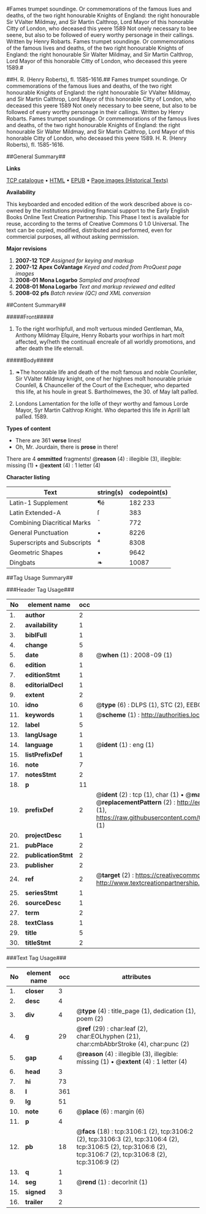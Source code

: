 #Fames trumpet soundinge. Or commemorations of the famous liues and deaths, of the two right honourable Knights of England: the right honourable Sir VValter Mildmay, and Sir Martin Calthrop, Lord Mayor of this honorable Citty of London, who deceased this yeere 1589 Not onely necessary to bee seene, but also to be followed of euery worthy personage in their callings. Written by Henry Robarts. Fames trumpet soundinge. Or commemorations of the famous lives and deaths, of the two right honourable Knights of England: the right honourable Sir Walter Mildmay, and Sir Martin Calthrop, Lord Mayor of this honorable Citty of London, who deceased this yeere 1589.#

##H. R. (Henry Roberts), fl. 1585-1616.##
Fames trumpet soundinge. Or commemorations of the famous liues and deaths, of the two right honourable Knights of England: the right honourable Sir VValter Mildmay, and Sir Martin Calthrop, Lord Mayor of this honorable Citty of London, who deceased this yeere 1589 Not onely necessary to bee seene, but also to be followed of euery worthy personage in their callings. Written by Henry Robarts.
Fames trumpet soundinge. Or commemorations of the famous lives and deaths, of the two right honourable Knights of England: the right honourable Sir Walter Mildmay, and Sir Martin Calthrop, Lord Mayor of this honorable Citty of London, who deceased this yeere 1589.
H. R. (Henry Roberts), fl. 1585-1616.

##General Summary##

**Links**

[TCP catalogue](http://www.ota.ox.ac.uk/tcp/)  • 
[HTML](http://tei.it.ox.ac.uk/tcp/Texts-HTML/free/A10/A10806.html)  • 
[EPUB](http://tei.it.ox.ac.uk/tcp/Texts-EPUB/free/A10/A10806.epub) • 
[Page images (Historical Texts)](https://data.historicaltexts.jisc.ac.uk/view?pubId=eebo-99838718e&pageId=eebo-99838718e-3106-1)

**Availability**

This keyboarded and encoded edition of the
	       work described above is co-owned by the institutions
	       providing financial support to the Early English Books
	       Online Text Creation Partnership. This Phase I text is
	       available for reuse, according to the terms of Creative
	       Commons 0 1.0 Universal. The text can be copied,
	       modified, distributed and performed, even for
	       commercial purposes, all without asking permission.

**Major revisions**

1. __2007-12__ __TCP__ *Assigned for keying and markup*
1. __2007-12__ __Apex CoVantage__ *Keyed and coded from ProQuest page images*
1. __2008-01__ __Mona Logarbo__ *Sampled and proofread*
1. __2008-01__ __Mona Logarbo__ *Text and markup reviewed and edited*
1. __2008-02__ __pfs__ *Batch review (QC) and XML conversion*

##Content Summary##

#####Front#####

1. To the right worſhipfull, and moſt vertuous minded Gentleman, Ma, Anthony Mildmay Eſquire, Henry Robarts your worſhips in hart moſt affected, wyſheth the continuall encreaſe of all worldly promotions, and after death the life eternall.

#####Body#####

1. ❧The honorable life and death of the moſt famous and noble Counſeller, Sir VValter Mildmay knight, one of her highnes moſt honourable priuie Counſell, & Chaunceller of the Court of the Exchequer, who departed this life, at his houſe in great S. Bartholmewes, the 30. of May laſt paſſed.

1. Londons Lamentation for the loſſe of theyr worthy and famous Lorde Mayor, Syr Martin Calthrop Knight. Who departed this life in Aprill laſt paſſed. 1589.

**Types of content**

  * There are 361 **verse** lines!
  * Oh, Mr. Jourdain, there is **prose** in there!

There are 4 **ommitted** fragments! 
 @__reason__ (4) : illegible (3), illegible: missing (1)  •  @__extent__ (4) : 1 letter (4)

**Character listing**


|Text|string(s)|codepoint(s)|
|---|---|---|
|Latin-1 Supplement|¶é|182 233|
|Latin Extended-A|ſ|383|
|Combining             Diacritical Marks|̄|772|
|General Punctuation|•|8226|
|Superscripts             and Subscripts|⁴|8308|
|Geometric Shapes|▪|9642|
|Dingbats|❧|10087|

##Tag Usage Summary##

###Header Tag Usage###

|No|element name|occ|attributes|
|---|---|---|---|
|1.|__author__|2||
|2.|__availability__|1||
|3.|__biblFull__|1||
|4.|__change__|5||
|5.|__date__|8| @__when__ (1) : 2008-09 (1)|
|6.|__edition__|1||
|7.|__editionStmt__|1||
|8.|__editorialDecl__|1||
|9.|__extent__|2||
|10.|__idno__|6| @__type__ (6) : DLPS (1), STC (2), EEBO-CITATION (1), PROQUEST (1), VID (1)|
|11.|__keywords__|1| @__scheme__ (1) : http://authorities.loc.gov/ (1)|
|12.|__label__|5||
|13.|__langUsage__|1||
|14.|__language__|1| @__ident__ (1) : eng (1)|
|15.|__listPrefixDef__|1||
|16.|__note__|7||
|17.|__notesStmt__|2||
|18.|__p__|11||
|19.|__prefixDef__|2| @__ident__ (2) : tcp (1), char (1)  •  @__matchPattern__ (2) : ([0-9\-]+):([0-9IVX]+) (1), (.+) (1)  •  @__replacementPattern__ (2) : http://eebo.chadwyck.com/downloadtiff?vid=$1&page=$2 (1), https://raw.githubusercontent.com/textcreationpartnership/Texts/master/tcpchars.xml#$1 (1)|
|20.|__projectDesc__|1||
|21.|__pubPlace__|2||
|22.|__publicationStmt__|2||
|23.|__publisher__|2||
|24.|__ref__|2| @__target__ (2) : https://creativecommons.org/publicdomain/zero/1.0/ (1), http://www.textcreationpartnership.org/docs/. (1)|
|25.|__seriesStmt__|1||
|26.|__sourceDesc__|1||
|27.|__term__|2||
|28.|__textClass__|1||
|29.|__title__|5||
|30.|__titleStmt__|2||


###Text Tag Usage###

|No|element name|occ|attributes|
|---|---|---|---|
|1.|__closer__|3||
|2.|__desc__|4||
|3.|__div__|4| @__type__ (4) : title_page (1), dedication (1), poem (2)|
|4.|__g__|29| @__ref__ (29) : char:leaf (2), char:EOLhyphen (21), char:cmbAbbrStroke (4), char:punc (2)|
|5.|__gap__|4| @__reason__ (4) : illegible (3), illegible: missing (1)  •  @__extent__ (4) : 1 letter (4)|
|6.|__head__|3||
|7.|__hi__|73||
|8.|__l__|361||
|9.|__lg__|51||
|10.|__note__|6| @__place__ (6) : margin (6)|
|11.|__p__|4||
|12.|__pb__|18| @__facs__ (18) : tcp:3106:1 (2), tcp:3106:2 (2), tcp:3106:3 (2), tcp:3106:4 (2), tcp:3106:5 (2), tcp:3106:6 (2), tcp:3106:7 (2), tcp:3106:8 (2), tcp:3106:9 (2)|
|13.|__q__|1||
|14.|__seg__|1| @__rend__ (1) : decorInit (1)|
|15.|__signed__|3||
|16.|__trailer__|2||

